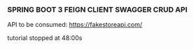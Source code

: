 ### SPRING BOOT 3 FEIGN CLIENT SWAGGER CRUD API

API to be consumed: https://fakestoreapi.com/

tutorial stopped at 48:00s

